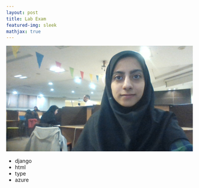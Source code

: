 ```yaml
---
layout: post
title: Lab Exam
featured-img: sleek
mathjax: true
---
```



![places](../assets/img/aa.jpg "exam picture")


- django
- html
- type
- azure